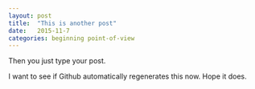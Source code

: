 ```yaml
---
layout: post
title:  "This is another post"
date:   2015-11-7
categories: beginning point-of-view
---
```


Then you just type your post.

I want to see if Github automatically regenerates this now.  Hope it does.
